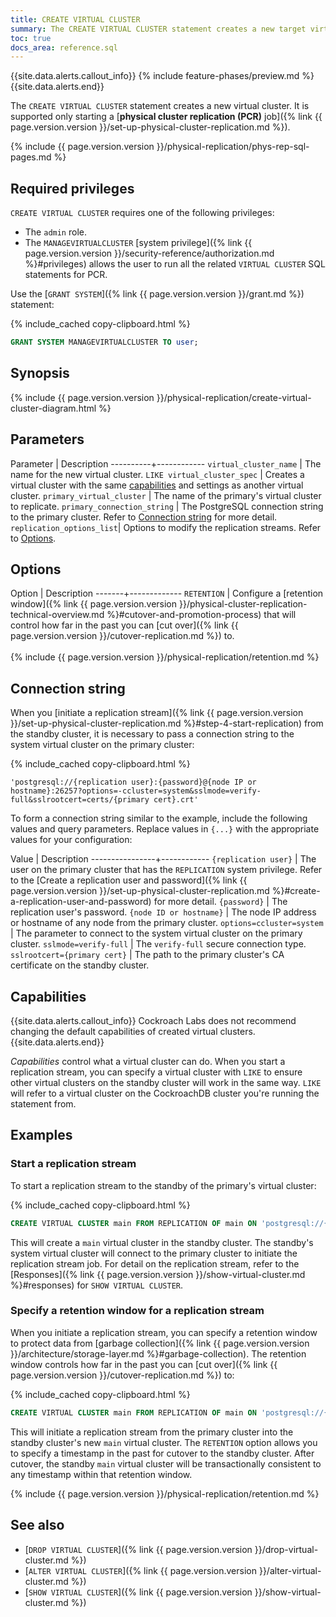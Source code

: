 ```yaml
---
title: CREATE VIRTUAL CLUSTER
summary: The CREATE VIRTUAL CLUSTER statement creates a new target virtual cluster for physical replication.
toc: true
docs_area: reference.sql
---
```


{{site.data.alerts.callout_info}}
{% include feature-phases/preview.md %}
{{site.data.alerts.end}}



The `CREATE VIRTUAL CLUSTER` statement creates a new virtual cluster. It is supported only starting a [**physical cluster replication (PCR)** job]({% link {{ page.version.version }}/set-up-physical-cluster-replication.md %}).

{% include {{ page.version.version }}/physical-replication/phys-rep-sql-pages.md %}

## Required privileges

`CREATE VIRTUAL CLUSTER` requires one of the following privileges:

- The `admin` role.
- The `MANAGEVIRTUALCLUSTER` [system privilege]({% link {{ page.version.version }}/security-reference/authorization.md %}#privileges) allows the user to run all the related `VIRTUAL CLUSTER` SQL statements for PCR.

Use the [`GRANT SYSTEM`]({% link {{ page.version.version }}/grant.md %}) statement:

{% include_cached copy-clipboard.html %}
~~~ sql
GRANT SYSTEM MANAGEVIRTUALCLUSTER TO user;
~~~

## Synopsis

<div>
{% include {{ page.version.version }}/physical-replication/create-virtual-cluster-diagram.html %}
</div>

## Parameters

Parameter | Description
----------+------------
`virtual_cluster_name` | The name for the new virtual cluster.
`LIKE virtual_cluster_spec` | Creates a virtual cluster with the same [capabilities](#capabilities) and settings as another virtual cluster.
`primary_virtual_cluster` | The name of the primary's virtual cluster to replicate.
`primary_connection_string` | The PostgreSQL connection string to the primary cluster. Refer to [Connection string](#connection-string) for more detail.
`replication_options_list`| Options to modify the replication streams. Refer to [Options](#options).

## Options

Option | Description
-------+-------------
`RETENTION` | Configure a [retention window]({% link {{ page.version.version }}/physical-cluster-replication-technical-overview.md %}#cutover-and-promotion-process) that will control how far in the past you can [cut over]({% link {{ page.version.version }}/cutover-replication.md %}) to.<br><br>{% include {{ page.version.version }}/physical-replication/retention.md %}

## Connection string

When you [initiate a replication stream]({% link {{ page.version.version }}/set-up-physical-cluster-replication.md %}#step-4-start-replication) from the standby cluster, it is necessary to pass a connection string to the system virtual cluster on the primary cluster:

{% include_cached copy-clipboard.html %}
~~~
'postgresql://{replication user}:{password}@{node IP or hostname}:26257?options=-ccluster=system&sslmode=verify-full&sslrootcert=certs/{primary cert}.crt'
~~~

To form a connection string similar to the example, include the following values and query parameters. Replace values in `{...}` with the appropriate values for your configuration:

Value | Description
----------------+------------
`{replication user}` | The user on the primary cluster that has the `REPLICATION` system privilege. Refer to the [Create a replication user and password]({% link {{ page.version.version }}/set-up-physical-cluster-replication.md %}#create-a-replication-user-and-password) for more detail.
`{password}` | The replication user's password.
`{node ID or hostname}` | The node IP address or hostname of any node from the primary cluster.
`options=ccluster=system` | The parameter to connect to the system virtual cluster on the primary cluster.
`sslmode=verify-full` | The `verify-full` secure connection type.
`sslrootcert={primary cert}` | The path to the primary cluster's CA certificate on the standby cluster.

## Capabilities

{{site.data.alerts.callout_info}}
Cockroach Labs does not recommend changing the default capabilities of created virtual clusters.
{{site.data.alerts.end}}

_Capabilities_ control what a virtual cluster can do. When you start a replication stream, you can specify a virtual cluster with `LIKE` to ensure other virtual clusters on the standby cluster will work in the same way. `LIKE` will refer to a virtual cluster on the CockroachDB cluster you're running the statement from.

## Examples

### Start a replication stream

To start a replication stream to the standby of the primary's virtual cluster:

{% include_cached copy-clipboard.html %}
~~~ sql
CREATE VIRTUAL CLUSTER main FROM REPLICATION OF main ON 'postgresql://{connection string to primary}';
~~~

This will create a `main` virtual cluster in the standby cluster. The standby's system virtual cluster will connect to the primary cluster to initiate the replication stream job. For detail on the replication stream, refer to the [Responses]({% link {{ page.version.version }}/show-virtual-cluster.md %}#responses) for `SHOW VIRTUAL CLUSTER`.

### Specify a retention window for a replication stream

When you initiate a replication stream, you can specify a retention window to protect data from [garbage collection]({% link {{ page.version.version }}/architecture/storage-layer.md %}#garbage-collection). The retention window controls how far in the past you can [cut over]({% link {{ page.version.version }}/cutover-replication.md %}) to:

{% include_cached copy-clipboard.html %}
~~~ sql
CREATE VIRTUAL CLUSTER main FROM REPLICATION OF main ON 'postgresql://{connection string to primary}' WITH RETENTION '36h';
~~~

This will initiate a replication stream from the primary cluster into the standby cluster's new `main` virtual cluster. The `RETENTION` option allows you to specify a timestamp in the past for cutover to the standby cluster. After cutover, the standby `main` virtual cluster will be transactionally consistent to any timestamp within that retention window.

{% include {{ page.version.version }}/physical-replication/retention.md %}

## See also

- [`DROP VIRTUAL CLUSTER`]({% link {{ page.version.version }}/drop-virtual-cluster.md %})
- [`ALTER VIRTUAL CLUSTER`]({% link {{ page.version.version }}/alter-virtual-cluster.md %})
- [`SHOW VIRTUAL CLUSTER`]({% link {{ page.version.version }}/show-virtual-cluster.md %})
